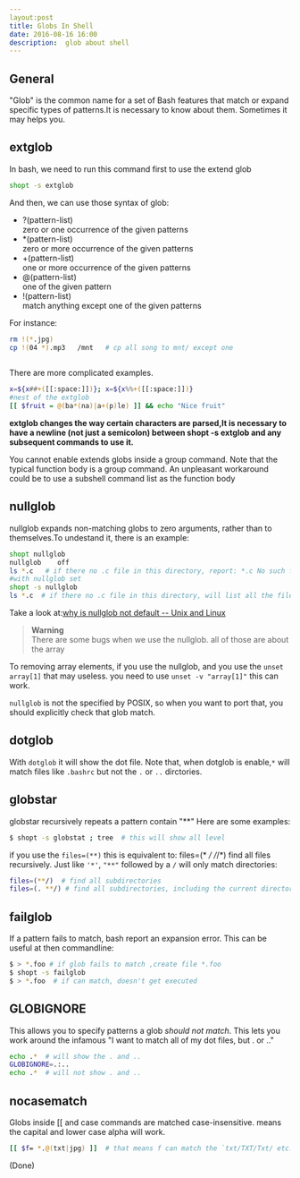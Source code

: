 ```yaml
---
layout:post
title: Globs In Shell
date: 2016-08-16 16:00
description:  glob about shell
---
```


## General

"Glob" is the common name for a set of Bash features that match or expand specific types of patterns.It is necessary to know about them. Sometimes it may helps you.


## extglob

In bash, we need to run this command first to use the extend glob

```bash
shopt -s extglob
```

And then, we can use those syntax of glob:

+ ?(pattern-list)  
  zero or one occurrence of the given patterns   
+ *(pattern-list)   
  zero or more occurrence of the given patterns   
+ +(pattern-list)   
  one or more occurrence of the given patterns    
+ @(pattern-list)   
  one of the given pattern   
+ !(pattern-list)  
  match anything except one of the given patterns   

For instance:

```bash
rm !(*.jpg) 
cp !(04 *).mp3   /mnt   # cp all song to mnt/ except one 
	 
```

There are more complicated examples.

```bash
x=${x##+([[:space:]])}; x=${x%%+([[:space:]])}
#nest of the extglob
[[ $fruit = @(ba*(na)|a+(p)le) ]] && echo "Nice fruit"
```

**extglob changes the way certain characters are parsed,It is necessary to have
a newline (not just a semicolon) between shopt -s extglob and any subsequent
commands to use it.**

You cannot enable extends globs inside a group command.  Note that the typical
function body is a group command. An unpleasant workaround could be to use
a subshell command list as the function body

## nullglob

nullglob expands non-matching globs to zero arguments, rather than to themselves.To undestand it, there is an example:

```bash
shopt nullglob
nullglob    off
ls *.c   # if there no .c file in this directory, report: *.c No such file or directory
#with nullglob set
shopt -s nullglob
ls *.c  # if there no .c file in this directory, will list all the files in this diretory
```

Take a look at:[why is nullglob not default -- Unix and Linux](http://unix.stackexchange.com/questions/204803/why-is-nullglob-not-default)


>**Warning**  
>There are some bugs when we use the nullglob. all of those are about the array

To removing array elements, if you use the nullglob, and you use the `unset array[1]` that may useless. you
need to use `unset -v "array[1]"` this can work.

`nullglob` is not the specified by POSIX, so when you want to port that, you
should explicitly check that glob match.


## dotglob

With `dotglob` it will show the dot file. Note that, when dotglob is enable,`*`
will match files like `.bashrc` but not the `.` or `..` dirctories. 


## globstar

globstar recursively repeats a pattern contain "**"
Here are some examples:

```bash
$ shopt -s globstat ; tree  # this will show all level
```

if you use the `files=(**)`  this is equivalent to: files=(* */* */*/*) find all files recursively.
Just like `'*'`, `"**"` followed by a `/` will only match directories:

```bash
files=(**/)  # find all subdirectories
files=(. **/) # find all subdirectories, including the current directory
```

## failglob

If a pattern fails to match, bash report an expansion error. This can be useful at then commandline:

```bash
$ > *.foo # if glob fails to match ,create file *.foo
$ shopt -s failglob
$ > *.foo  # if can match, doesn't get executed

```

## GLOBIGNORE

This allows you to specify patterns a glob _should not match_. This lets you work around the infamous "I want to match all of my dot files, but . or .."

```bash
echo .*  # will show the . and ..
GLOBIGNORE=.:..
echo .*  # will not show . and ..
```

## nocasematch

Globs inside [[ and case commands are matched case-insensitive. means the capital and lower case alpha will work.

```bash
[[ $f= *.@(txt|jpg) ]]  # that means f can match the `txt/TXT/Txt/ etc.` so do the jpg. 
```


(Done)
